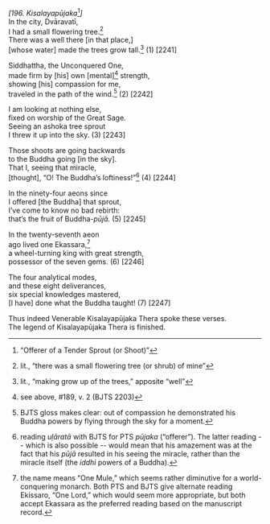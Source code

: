 *\[196. Kisalayapūjaka*[^1]*\]*  
In the city, Dvāravatī,  
I had a small flowering tree.[^2]  
There was a well there \[in that place,\]  
\[whose water\] made the trees grow tall.[^3] (1) \[2241\]

Siddhattha, the Unconquered One,  
made firm by \[his\] own \[mental\][^4] strength,  
showing \[his\] compassion for me,  
traveled in the path of the wind.[^5] (2) \[2242\]

I am looking at nothing else,  
fixed on worship of the Great Sage.  
Seeing an ashoka tree sprout  
I threw it up into the sky. (3) \[2243\]

Those shoots are going backwards  
to the Buddha going \[in the sky\].  
That I, seeing that miracle,  
\[thought\], “O! The Buddha’s loftiness!”[^6] (4) \[2244\]

In the ninety-four aeons since  
I offered \[the Buddha\] that sprout,  
I’ve come to know no bad rebirth:  
that’s the fruit of Buddha-*pūjā.* (5) \[2245\]

In the twenty-seventh aeon  
ago lived one Ekassara,[^7]  
a wheel-turning king with great strength,  
possessor of the seven gems. (6) \[2246\]

The four analytical modes,  
and these eight deliverances,  
six special knowledges mastered,  
\[I have\] done what the Buddha taught! (7) \[2247\]

Thus indeed Venerable Kisalayapūjaka Thera spoke these verses.  
The legend of Kisalayapūjaka Thera is finished.

[^1]: “Offerer of a Tender Sprout (or Shoot)”

[^2]: lit., “there was a small flowering tree (or shrub) of mine”

[^3]: lit., “making grow up of the trees,” apposite “well”

[^4]: see above, \#189, v. 2 (BJTS 2203)

[^5]: BJTS gloss makes clear: out of compassion he demonstrated his
    Buddha powers by flying through the sky for a moment.

[^6]: reading *uḷāratā* with BJTS for PTS *pūjaka* (“offerer”). The
    latter reading -- which is also possible -- would mean that his
    amazement was at the fact that his *pūjā* resulted in his seeing the
    miracle, rather than the miracle itself (the *iddhi* powers of a
    Buddha).

[^7]: the name means “One Mule,” which seems rather diminutive for a
    world-conquering monarch. Both PTS and BJTS give alternate reading
    Ekissaro, “One Lord,” which would seem more appropriate, but both
    accept Ekassara as the preferred reading based on the manuscript
    record.
